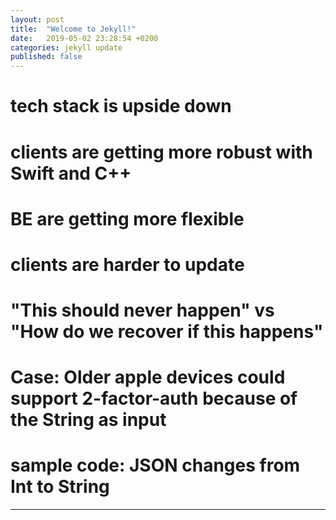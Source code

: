 ```yaml
---
layout: post
title:  "Welcome to Jekyll!"
date:   2019-05-02 23:28:54 +0200
categories: jekyll update
published: false
---
```


# tech stack is upside down
# clients are getting more robust with Swift and C++
# BE are getting more flexible
# clients are harder to update
# "This should never happen" vs "How do we recover if this happens"
# Case: Older apple devices could support 2-factor-auth because of the String as input
# sample code: JSON changes from Int to String
-------------------------